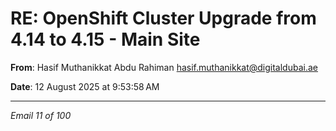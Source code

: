 # RE: OpenShift Cluster Upgrade from 4.14 to 4.15 - Main Site

**From**: Hasif Muthanikkat Abdu Rahiman <hasif.muthanikkat@digitaldubai.ae>

**Date**: 12 August 2025 at 9:53:58 AM

---

*Email 11 of 100*
